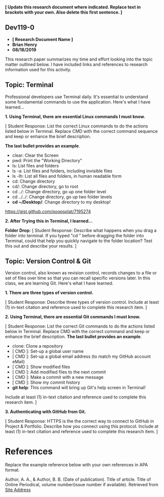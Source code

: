 **[ Update this research document where indicated. Replace text in brackets with your own. Also delete this first sentence. ]**

## Dev119-0

* **[ Research Document Name ]**
* **Brian Henry**
* **08/18/2019**

This research paper summarizes my time and effort looking into the topic matter outlined below. I have included links and references to research information used for this activity.    

## Topic: Terminal
Professional developers use Terminal daily. It's essential to understand some fundamental commands to use the application. Here's what I have learned...  

**1. Using Terminal, there are essential Linux commands I must know.**

[ Student Response: List the correct Linux commands to do the actions listed below in Terminal. Replace CMD with the correct command sequence and keep or enhance the brief description. 

**The last bullet provides an example**.

* clear: Clear the Screen 
* pwd: Print the "Working Directory"
* ls: List files and folders
* ls -a: List files and folders, including invisible files
* ls -lh: List all files and folders, in human readable form
* cd: Change directory
* cd/: Change directory, go to root
* cd ../: Change directory, go up one folder level
* cd ../../: Change directory, go up two folder levels
* **cd ~/Desktop/**: Change directory to my desktop! 

https://gist.github.com/poopsplat/7195274

**2. After Trying this in Terminal, I learned...**

**Folder Drop:** [ Student Response: Describe what happens when you drag a folder into terminal. If you typed "cd " before dragging the folder into Terminal, could that help you quickly navigate to the folder location? Test this out and describe your results. ]
 



## Topic: Version Control & Git
Version control, also known as revision control, records changes to a file or set of files over time so that you can recall specific versions later. In this class, we are learning Git. Here's what I have learned. 

**1. There are three types of version control.**

[ Student Response: Describe three types of version control. Include at least (1) in-text citation and reference used to complete this research item. ] 



**2. Using Terminal, there are essential Git commands I must know.**

[ Student Response: List the correct Git commands to do the actions listed below in Terminal. Replace CMD with the correct command and keep or enhance the brief description. **The last bullet provides an example**. 

* clone: Clone a repository
* [ CMD ]: Set-up a global user name
* [ CMD ]: Set-up a global email address (to match my GitHub account eMail)
* [ CMD ]: Show modified files
* [ CMD ]: Add modified files to the next commit
* [ CMD ]: Make a commit with a new message
* [ CMD ]: Show my commit history
* **git help**: This command will bring up Git's help screen in Terminal!
    

Include at least (1) in-text citation and reference used to complete this research item. ] 



**3. Authenticating with GitHub from Git.**

[ Student Response: HTTPS is the the correct way to connect to GitHub in Project & Portfolio. Describe how you connect using this protocol. Include at least (1) in-text citation and reference used to complete this research item. ] 






# References

Replace the example reference below with your own references in APA format.


Author, A. A., & Author, B. B. (Date of publication). Title of article. Title of Online Periodical, volume number(issue number if available). Retrieved from
[Site Address](https://www.someaddress.com/full/url/)




